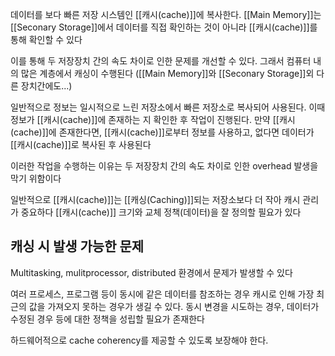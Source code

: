 
데이터를 보다 빠른 저장 시스템인 [[캐시(cache)]]에 복사한다. [[Main Memory]]는 [[Seconary Storage]]에서 데이터를 직접 확인하는 것이 아니라 [[캐시(cache)]]를 통해 확인할 수 있다

이를 통해 두 저장장치 간의 속도 차이로 인한 문제를 개선할 수 있다. 그래서 컴퓨터 내의 많은 계층에서 캐싱이 수행된다 ([[Main Memory]]와 [[Seconary Storage]]외 다른 장치간에도...)


일반적으로 정보는 일시적으로 느린 저장소에서 빠른 저장소로 복사되어 사용된다. 이때 정보가 [[캐시(cache)]]에 존재하는 지 확인한 후 작업이 진행된다. 만약 [[캐시(cache)]]에 존재한다면, [[캐시(cache)]]로부터 정보를 사용하고, 없다면 데이터가 [[캐시(cache)]]로 복사된 후 사용된다

이러한 작업을 수행하는 이유는 두 저장장치 간의 속도 차이로 인한 overhead 발생을 막기 위함이다

일반적으로 [[캐시(cache)]]는 [[캐싱(Caching)]]되는 저장소보다 더 작아 캐시 관리가 중요하다
[[캐시(cache)]] 크기와 교체 정책(데이터)을 잘 정의할 필요가 있다


## **캐싱 시 발생 가능한 문제**
Multitasking, mulitprocessor, distributed  환경에서 문제가 발생할 수 있다

여러 프로세스, 프로그램 등이 동시에 같은 데이터를 참조하는 경우 캐시로 인해 가장 최근의 값을 가져오지 못하는 경우가 생길 수 있다. 동시 변경을 시도하는 경우, 데이터가 수정된 경우 등에 대한 정책을 성립할 필요가 존재한다

하드웨어적으로 cache coherency를 제공할 수 있도록 보장해야 한다.
